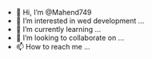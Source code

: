 - 👋 Hi, I’m @Mahend749
- 👀 I’m interested in wed development ...
- 🌱 I’m currently learning ...
- 💞️ I’m looking to collaborate on ...
- 📫 How to reach me ...

<!---
Mahend749/Mahend749 is a ✨ special ✨ repository because its `README.md` (this file) appears on your GitHub profile.
You can click the Preview link to take a look at your changes.
--->
